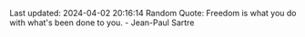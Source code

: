 Last updated: 2024-04-02 20:16:14
Random Quote: Freedom is what you do with what's been done to you. - Jean-Paul Sartre